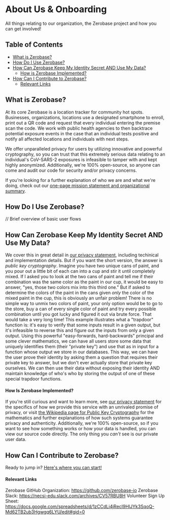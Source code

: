 # About Us & Onboarding
All things relating to our organization, the Zerobase project and how you can get involved!

## Table of Contents
* [What is Zerobase?](#what-is-zerobase)
* [How Do I Use Zerobase?](#how-do-i-use-zerobase)
* [How Can Zerobase Keep My Identity Secret AND Use My Data?](#how-can-zerobase-keep-my-identity-secret-and-use-my-data)
    * [How is Zerobase Implemented?](#how-is-zerobase-implemented)
* [How Can I Contribute to Zerobase?](#how-can-i-contribute-to-zerobase)
    * [Relevant Links](#relevant-links)

## What is Zerobase?
At its core Zerobase is a location tracker for community hot spots. Businesses, organizations, locations use a designated smartphone to enroll, print out a QR code and request that every individual entering the premise scan the code. We work with public health agencies to then backtrace potential exposure events in the case that an individual tests positive and notify all affected locations and individuals with next steps.

We offer unparalleled privacy for users by utilizing innovative and powerful cryptography, so you can trust that this extremely serious
data relating to an individual's CoV-SARS-2 exposures is infeasible to tamper with and kept highly anonymized. Additionally, we're 100% 
open-source, so anyone can come and audit our code for security and/or privacy concerns. 

If you're looking for a further explanation of who we are and what we're doing, check out our [one-page mission statement and
organizational summary](./Zerobase-Basic.pdf).

## How Do I Use Zerobase?
// Brief overview of basic user flows

## How Can Zerobase Keep My Identity Secret AND Use My Data?
We cover this in great detail in [our privacy statement](./PRIVACY.md), including techinical and implementation details. But if you want
the short version, the answer is *public key cryptography*. Imagine you have two unique cans of paint, and you pour out a little bit of
each can into a cup and stir it until completely mixed. If I asked you to look at the two cans of paint and tell me if their combination
was the same color as the paint in our cup, it would be easy to answer, "yes, those two colors mix into this third one." But if asked to
determine the colors of the paint in the cans given *only* the color of the mixed paint in the cup, this is obviously an unfair problem!
There is no simple way to unmix two colors of paint, your only option would be to go to the store, buy a can of every single color of
paint and try every possible combination until you got lucky and figured it out via brute force. That would take a very long time! This
example illustrates what a "trapdoor" function is: it's easy to verify that some inputs result in a given output, but it's infeasible
to reverse this and figure out the inputs from only a given output. Using this powerful "easy-forwards, hard-backwards" principal and
some clever mathematics, we can have all users store some data that uniquely identifies them (their "private key") and use that as in 
input for a function whose output we store in our databases. This way, we can have the user prove their identity by asking them a 
question that requires their private key to answer, but we don't ever actually store that private key ourselves. We can then use their
data without exposing their identity AND maintain knowledge of who's who by storing the output of one of these special trapdoor 
functions.

#### How Is Zerobase Implemented?
If you're still curious and want to learn more, see [our privacy statement](./PRIVACY.md) for the specifics of how we provide this 
service with an unrivaled promise of privacy, or visit 
[the Wikipedia page for Public Key Cryptography](https://en.wikipedia.org/wiki/Public-key_cryptography) for the mathematics and further 
explanations of how such systems guarantee privacy and authenticity. Additionally, we're 100% open-source, so if you want to see how
something works or how your data is handled, you can view our source code directly. The only thing you *can't* see is our private user
data.

## How Can I Contribute to Zerobase?
Ready to jump in? [Here's where you can start!](./CONTRIBUTING.md)

#### Relevant Links
Zerobase GitHub Organization: https://github.com/zerobase-io
Zerobase Slack: https://necsi-edu.slack.com/archives/CV57RBU8H
Volunteer Sign Up Sheet: https://docs.google.com/spreadsheets/d/1zCCdLi4jRecI9HlJYk3SqoQ-Md62TB2ub3Hgwgq6LYU/edit#gid=0
